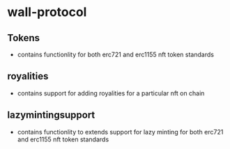 # wall-protocol

## Tokens
- contains functionlity for both erc721 and erc1155 nft token standards

## royalities
- contains support for adding royalities for a particular nft on chain 

## lazymintingsupport
- contains functionlity to extends support for lazy minting for both erc721 and erc1155 nft token standards
